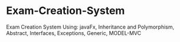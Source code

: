 # Exam-Creation-System
Exam Creation System Using: javaFx, Inheritance and Polymorphism, Abstract, Interfaces, Exceptions, Generic, MODEL-MVC

